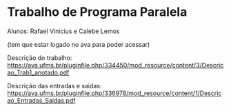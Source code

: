 # Trabalho de Programa Paralela
Alunos: Rafael Vinicius e Calebe Lemos


(tem que estar logado no ava para poder acessar)

Descrição do trabalho: https://ava.ufms.br/pluginfile.php/334450/mod_resource/content/3/Descricao_Trab1_anotado.pdf

Descrição das entradas e saidas: https://ava.ufms.br/pluginfile.php/336978/mod_resource/content/1/Descricao_Entradas_Saidas.pdf

